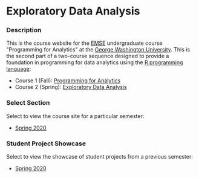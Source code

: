 # Exploratory Data Analysis

### Description

This is the course website for the [EMSE](https://www.emse.seas.gwu.edu/) undergraduate course "Programming for Analytics" at the [George Washington University](https://www.gwu.edu/). This is the second part of a two-course sequence designed to provide a foundation in programming for data analytics using the [R programming language](https://www.r-project.org/):

- Course 1 (Fall): [Programming for Analytics](http://p4a.seas.gwu.edu/)
- Course 2 (Spring): [Exploratory Data Analysis](http://eda.seas.gwu.edu/)

### Select Section

Select to view the course site for a particular semester:

- [Spring 2020](http://eda.seas.gwu.edu/2020-Spring/)

### Student Project Showcase

Select to view the showcase of student projects from a previous semester:

- [Spring 2020](http://eda.seas.gwu.edu/showcase.html)


